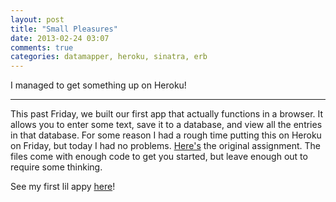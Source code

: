 ```yaml
--- 
layout: post 
title: "Small Pleasures" 
date: 2013-02-24 03:07 
comments: true 
categories: datamapper, heroku, sinatra, erb 
---
```


I managed to get something up on Heroku!

----------------------

This past Friday, we built our first app that actually functions in a browser. It allows you to enter some text, save it to a database, and view all 
the entries in that database. For some reason I had a rough time putting this on Heroku on Friday, but today I had no problems. 
[Here's](http://www.blacktm.com/talks/building_web_apps_with_rack_and_sinatra#messages) the original assignment. The files come with enough code to get you 
started, but leave enough out to require some thinking.

See my first lil appy [here](http://laura-messages.herokuapp.com/)!
